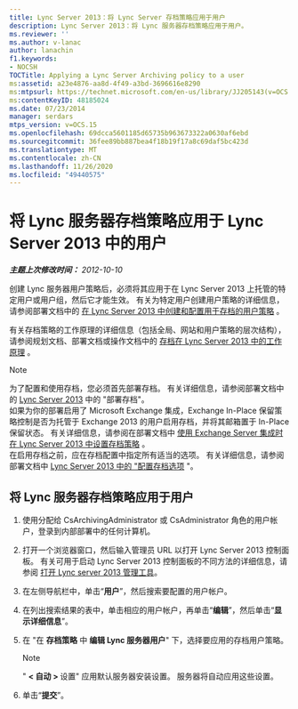 ```yaml
---
title: Lync Server 2013：将 Lync Server 存档策略应用于用户
description: Lync Server 2013：将 Lync 服务器存档策略应用于用户。
ms.reviewer: ''
ms.author: v-lanac
author: lanachin
f1.keywords:
- NOCSH
TOCTitle: Applying a Lync Server Archiving policy to a user
ms:assetid: a23e4876-aa8d-4f49-a3bd-3696616e8290
ms:mtpsurl: https://technet.microsoft.com/en-us/library/JJ205143(v=OCS.15)
ms:contentKeyID: 48185024
ms.date: 07/23/2014
manager: serdars
mtps_version: v=OCS.15
ms.openlocfilehash: 69dcca5601185d65735b963673322a0630af6ebd
ms.sourcegitcommit: 36fee89bb887bea4f18b19f17a8c69daf5bc423d
ms.translationtype: MT
ms.contentlocale: zh-CN
ms.lasthandoff: 11/26/2020
ms.locfileid: "49440575"
---
```

# <a name="applying-a-lync-server-archiving-policy-to-a-user-in-lync-server-2013"></a>将 Lync 服务器存档策略应用于 Lync Server 2013 中的用户

<div data-xmlns="http://www.w3.org/1999/xhtml">

<div class="topic" data-xmlns="http://www.w3.org/1999/xhtml" data-msxsl="urn:schemas-microsoft-com:xslt" data-cs="https://msdn.microsoft.com/">

<div data-asp="https://msdn2.microsoft.com/asp">



</div>

<div id="mainSection">

<div id="mainBody">

<span> </span>

_**主题上次修改时间：** 2012-10-10_

创建 Lync 服务器用户策略后，必须将其应用于在 Lync Server 2013 上托管的特定用户或用户组，然后它才能生效。 有关为特定用户创建用户策略的详细信息，请参阅部署文档中的 [在 Lync Server 2013 中创建和配置用于存档的用户策略](lync-server-2013-creating-and-configuring-user-policies-for-archiving-in-lync-server.md) 。

有关存档策略的工作原理的详细信息（包括全局、网站和用户策略的层次结构），请参阅规划文档、部署文档或操作文档中的 [存档在 Lync Server 2013 中的工作原理](lync-server-2013-how-archiving-works.md) 。

<div>


> [!NOTE]  
> 为了配置和使用存档，您必须首先部署存档。 有关详细信息，请参阅部署文档中的 <A href="lync-server-2013-deploying-archiving.md">Lync Server 2013</A> 中的 "部署存档"。<BR>如果为你的部署启用了 Microsoft Exchange 集成，Exchange In-Place 保留策略控制是否为托管于 Exchange 2013 的用户启用存档，并将其邮箱置于 In-Place 保留状态。 有关详细信息，请参阅在部署文档中 <A href="lync-server-2013-setting-up-policies-for-archiving-when-using-exchange-server-integration.md">使用 Exchange Server 集成时在 Lync Server 2013 中设置存档策略</A> 。<BR>在启用存档之前，应在存档配置中指定所有适当的选项。 有关详细信息，请参阅部署文档中 <A href="lync-server-2013-configuring-archiving-options.md">Lync Server 2013 中的 "配置存档选项</A> "。



</div>

<div>

## <a name="to-apply-a-lync-server-archiving-policy-to-a-user"></a>将 Lync 服务器存档策略应用于用户

1.  使用分配给 CsArchivingAdministrator 或 CsAdministrator 角色的用户帐户，登录到内部部署中的任何计算机。

2.  打开一个浏览器窗口，然后输入管理员 URL 以打开 Lync Server 2013 控制面板。 有关可用于启动 Lync Server 2013 控制面板的不同方法的详细信息，请参阅 [打开 Lync server 2013 管理工具](lync-server-2013-open-lync-server-administrative-tools.md)。

3.  在左侧导航栏中，单击“**用户**”，然后搜索要配置的用户帐户。

4.  在列出搜索结果的表中，单击相应的用户帐户，再单击“**编辑**”，然后单击“**显示详细信息**”。

5.  在 "在 **存档策略** 中 **编辑 Lync 服务器用户**" 下，选择要应用的存档用户策略。
    
    <div>
    

    > [!NOTE]  
    > " <STRONG> &lt; 自动 &gt; </STRONG>设置" 应用默认服务器安装设置。 服务器将自动应用这些设置。

    
    </div>

6.  单击“**提交**”。

</div>

</div>

<span> </span>

</div>

</div>

</div>

